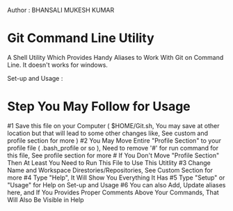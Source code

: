 Author : BHANSALI MUKESH KUMAR

# Git Command Line Utility
A Shell Utility Which Provides Handy Aliases to Work With Git on Command Line. It doesn't works for windows.

Set-up and Usage :
# Step You May Follow for Usage
  #1 Save this file on your Computer ( $HOME/Git.sh, You may save at other location but that will lead to some other changes like, See    custom and profile section for more )
  #2 You May Move Entire "Profile Section" to your profile file ( .bash_profile or so ), Need to remove '#' for run command for this file,  See profile section for more
      # If You Don't Move "Profile Section" Then At Least You Need to Run This File to Use This Utitlity
  #3 Change Name and Workspace Direstories/Repositories, See Custom Section for more
  #4 Type "Help", It Will Show You Everything It Has
  #5 Type "Setup" or "Usage" for Help on Set-up and Usage
  #6 You can also Add, Update aliases here, and If You Provides Proper Comments Above Your Commands, That Will Also Be Visible in Help
